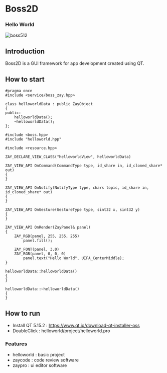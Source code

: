 # Boss2D

### Hello World

![boss512](https://user-images.githubusercontent.com/1957880/83536663-7b10d200-a52e-11ea-9a93-883f38f782f0.png)

## Introduction

Boss2D is a GUI framework for app development created using QT.

## How to start

```tsx
#pragma once
#include <service/boss_zay.hpp>

class helloworldData : public ZayObject
{
public:
    helloworldData();
    ~helloworldData();
};
```

```tsx
#include <boss.hpp>
#include "helloworld.hpp"

#include <resource.hpp>

ZAY_DECLARE_VIEW_CLASS("helloworldView", helloworldData)

ZAY_VIEW_API OnCommand(CommandType type, id_share in, id_cloned_share* out)
{
}

ZAY_VIEW_API OnNotify(NotifyType type, chars topic, id_share in, id_cloned_share* out)
{
}

ZAY_VIEW_API OnGesture(GestureType type, sint32 x, sint32 y)
{
}

ZAY_VIEW_API OnRender(ZayPanel& panel)
{
    ZAY_RGB(panel, 255, 255, 255)
        panel.fill();

    ZAY_FONT(panel, 3.0)
    ZAY_RGB(panel, 0, 0, 0)
        panel.text("Hello World", UIFA_CenterMiddle);
}

helloworldData::helloworldData()
{
}

helloworldData::~helloworldData()
{
}
```

## How to run

- Install QT 5.15.2 : https://www.qt.io/download-qt-installer-oss
- DoubleClick : helloworld/project/helloworld.pro

### Features

- helloworld : basic project
- zaycode : code review software
- zaypro : ui editor software
